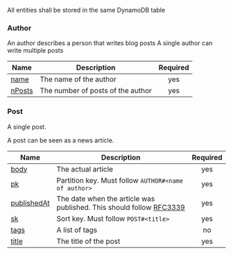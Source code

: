All entities shall be stored in the same DynamoDB table

### Author

An author describes a person that writes blog posts
A single author can write multiple posts

| Name | Description | Required |
|------|-------------|:--------:|
| <a name="author_name"></a> [name](#author\_name) | The name of the author | yes |
| <a name="author_nposts"></a> [nPosts](#author\_nposts) | The number of posts of the author | yes |

### Post

A single post.

A post can be seen as a news article.

| Name | Description | Required |
|------|-------------|:--------:|
| <a name="post_body"></a> [body](#post\_body) | The actual article | yes |
| <a name="post_pk"></a> [pk](#post\_pk) | Partition key. Must follow `AUTHOR#<name of author>` | yes |
| <a name="post_publishedat"></a> [publishedAt](#post\_publishedat) | The date when the article was published. This should follow [RFC3339][rfc3339] | yes |
| <a name="post_sk"></a> [sk](#post\_sk) | Sort key. Must follow `POST#<title>` | yes |
| <a name="post_tags"></a> [tags](#post\_tags) | A list of tags | no |
| <a name="post_title"></a> [title](#post\_title) | The title of the post | yes |

[rfc3339]: https://www.rfc-editor.org/rfc/rfc3339
